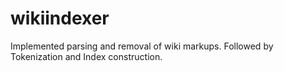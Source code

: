 wikiindexer
===========

Implemented parsing and removal of wiki markups. Followed by Tokenization and Index construction.
